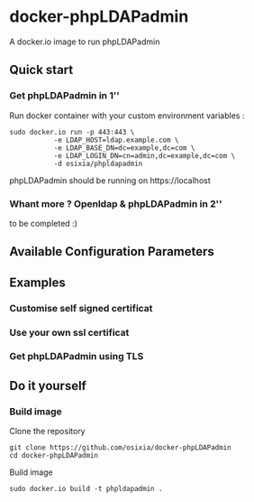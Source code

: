 # docker-phpLDAPadmin

A docker.io image to run phpLDAPadmin

## Quick start

### Get phpLDAPadmin in 1''
Run docker container with your custom environment variables :

    sudo docker.io run -p 443:443 \
               -e LDAP_HOST=ldap.example.com \
               -e LDAP_BASE_DN=dc=example,dc=com \
               -e LDAP_LOGIN_DN=cn=admin,dc=example,dc=com \
               -d osixia/phpldapadmin

phpLDAPadmin should be running on https://localhost


### Whant more ? Openldap & phpLDAPadmin in 2''

to be completed :)


## Available Configuration Parameters

## Examples

### Customise self signed certificat

### Use your own ssl certificat

### Get phpLDAPadmin using TLS


## Do it yourself

### Build image

Clone the repository 

    git clone https://github.com/osixia/docker-phpLDAPadmin
    cd docker-phpLDAPadmin

Build image

    sudo docker.io build -t phpldapadmin .

